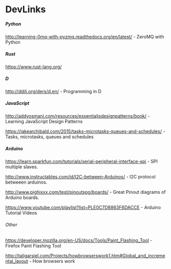 # DevLinks

##### Python
http://learning-0mq-with-pyzmq.readthedocs.org/en/latest/ - ZeroMQ with Python


##### Rust
https://www.rust-lang.org/


##### D
http://ddili.org/ders/d.en/ - Programming in D


##### JavaScript
http://addyosmani.com/resources/essentialjsdesignpatterns/book/ - Learning JavaScript Design Patterns

https://jakearchibald.com/2015/tasks-microtasks-queues-and-schedules/ - Tasks, microtasks, queues and schedules


##### Arduino
https://learn.sparkfun.com/tutorials/serial-peripheral-interface-spi - SPI multiple slaves.

http://www.instructables.com/id/I2C-between-Arduinos/ - I2C protocol betweeen arduinos.

http://www.pighixxx.com/test/pinoutspg/boards/ - Great Pinout diagrams of Arduino boards.

https://www.youtube.com/playlist?list=PLE0C7D8863F6DACCE - Arduino Tutorial Videos

###### Other
https://developer.mozilla.org/en-US/docs/Tools/Paint_Flashing_Tool - Firefox Paint Flashing Tool

http://taligarsiel.com/Projects/howbrowserswork1.htm#Global_and_incremental_layout - How browsers work
